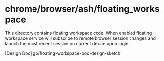 # chrome/browser/ash/floating_workspace

This directory contains floating workspace code. When enabled floating workspace
service will subscribe to remote browser session changes and launch the most
recent session on current device upon login.

[Design Doc] go/floating-workspace-poc-design-sketch
